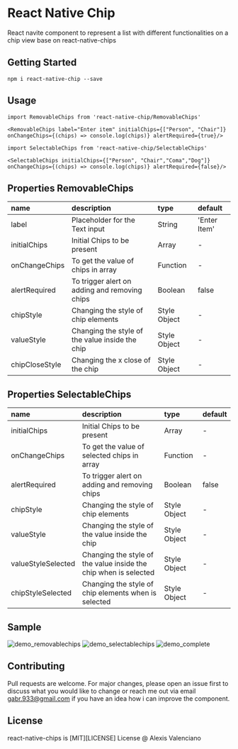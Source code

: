 # React Native Chip

React navite component to represent a list with different functionalities on  a chip view base on react-native-chips

## Getting Started


`npm i react-native-chip --save`

## Usage

```
import RemovableChips from 'react-native-chip/RemovableChips'

<RemovableChips label="Enter item" initialChips={["Person", "Chair"]} onChangeChips={(chips) => console.log(chips)} alertRequired={true}/>

import SelectableChips from 'react-native-chip/SelectableChips'

<SelectableChips initialChips={["Person", "Chair","Coma","Dog"]} onChangeChips={(chips) => console.log(chips)} alertRequired={false}/>
```

## Properties RemovableChips
 name                 | description                                 | type     | default
:-------------------- |:------------------------------------------- |:-------- |:------------------
 label            | Placeholder for the Text input                     | String    | 'Enter Item'
initialChips            | Initial Chips to be present                     | Array    | -
onChangeChips            | To get the value of chips in array                     | Function    | -
alertRequired            | To trigger alert on adding and removing chips                     | Boolean    | false
chipStyle            | Changing the style of chip elements                    | Style Object    | -
valueStyle            | Changing the style of the value inside the chip                    | Style Object    | -
chipCloseStyle            | Changing the x close of the chip                    | Style Object    | -
## Properties SelectableChips
 name                 | description                                 | type     | default
:-------------------- |:------------------------------------------- |:-------- |:------------------
initialChips            | Initial Chips to be present                     | Array    | -
onChangeChips            | To get the value of selected chips in array                     | Function    | -
alertRequired            | To trigger alert on adding and removing chips                     | Boolean    | false
chipStyle            | Changing the style of chip elements                    | Style Object    | -
valueStyle            | Changing the style of the value inside the chip                    | Style Object    | -
valueStyleSelected            | Changing the style of the value inside the chip when is selected                    | Style Object    | -
chipStyleSelected            | Changing the style of chip elements when is selected                    | Style Object    | -

## Sample

![demo_removablechips](https://media.giphy.com/media/fH92y5o07dfCfSXI7o/giphy.gif)
![demo_selectablechips](https://media.giphy.com/media/74Z7F9chjbqqfeycS9/giphy.gif) 
![demo_complete](https://media.giphy.com/media/xFmyrQnOPH1Tr1IoGj/giphy.gif) 


## Contributing
Pull requests are welcome. For major changes, please open an issue first to discuss what you would like to change or reach me out via email gabr.933@gmail.com if you have an idea how i can improve the component.


## License
react-native-chips is [MIT][LICENSE] License @ Alexis Valenciano 

